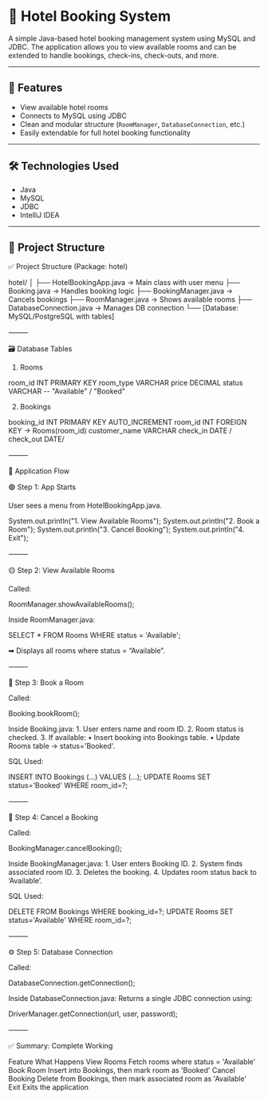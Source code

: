 # 🏨 Hotel Booking System

A simple Java-based hotel booking management system using MySQL and JDBC. The application allows you to view available rooms and can be extended to handle bookings, check-ins, check-outs, and more.

---

## 🚀 Features

- View available hotel rooms
- Connects to MySQL using JDBC
- Clean and modular structure (`RoomManager`, `DatabaseConnection`, etc.)
- Easily extendable for full hotel booking functionality

---

## 🛠️ Technologies Used

- Java
- MySQL
- JDBC
- IntelliJ IDEA

---

## 📁 Project Structure

✅ Project Structure (Package: hotel)

hotel/
│
├── HotelBookingApp.java        → Main class with user menu
├── Booking.java                → Handles booking logic
├── BookingManager.java         → Cancels bookings
├── RoomManager.java            → Shows available rooms
├── DatabaseConnection.java     → Manages DB connection
└── [Database: MySQL/PostgreSQL with tables]



⸻

🗃 Database Tables

1. Rooms

room_id      INT PRIMARY KEY
room_type    VARCHAR
price        DECIMAL
status       VARCHAR   -- "Available" / "Booked"

2. Bookings

booking_id   INT PRIMARY KEY AUTO_INCREMENT
room_id      INT FOREIGN KEY → Rooms(room_id)
customer_name VARCHAR
check_in  DATE / 
check_out DATE/


⸻

🔄 Application Flow

🟢 Step 1: App Starts

User sees a menu from HotelBookingApp.java.

System.out.println("1. View Available Rooms");
System.out.println("2. Book a Room");
System.out.println("3. Cancel Booking");
System.out.println("4. Exit");



⸻

🟡 Step 2: View Available Rooms

Called:

RoomManager.showAvailableRooms();

Inside RoomManager.java:

SELECT * FROM Rooms WHERE status = 'Available';

➡ Displays all rooms where status = “Available”.

⸻

🔵 Step 3: Book a Room

Called:

Booking.bookRoom();

Inside Booking.java:
	1.	User enters name and room ID.
	2.	Room status is checked.
	3.	If available:
	•	Insert booking into Bookings table.
	•	Update Rooms table → status='Booked'.

SQL Used:

INSERT INTO Bookings (...) VALUES (...);
UPDATE Rooms SET status='Booked' WHERE room_id=?;



⸻

🔴 Step 4: Cancel a Booking

Called:

BookingManager.cancelBooking();

Inside BookingManager.java:
	1.	User enters Booking ID.
	2.	System finds associated room ID.
	3.	Deletes the booking.
	4.	Updates room status back to ‘Available’.

SQL Used:

DELETE FROM Bookings WHERE booking_id=?;
UPDATE Rooms SET status='Available' WHERE room_id=?;



⸻

⚙ Step 5: Database Connection

Called:

DatabaseConnection.getConnection();

Inside DatabaseConnection.java:
Returns a single JDBC connection using:

DriverManager.getConnection(url, user, password);



⸻

✅ Summary: Complete Working

Feature	What Happens
View Rooms	Fetch rooms where status = 'Available'
Book Room	Insert into Bookings, then mark room as 'Booked'
Cancel Booking	Delete from Bookings, then mark associated room as 'Available'
Exit	Exits the application
